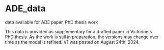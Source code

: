 # ADE_data
data available for ADE paper, PhD thesis work

This data is provided as supplementary for a drafted paper in Victorine's PhD thesis. As the work is still in preparation, the versions may change over time as the model is refined. 
V1 was posted on August 24th, 2024. 
